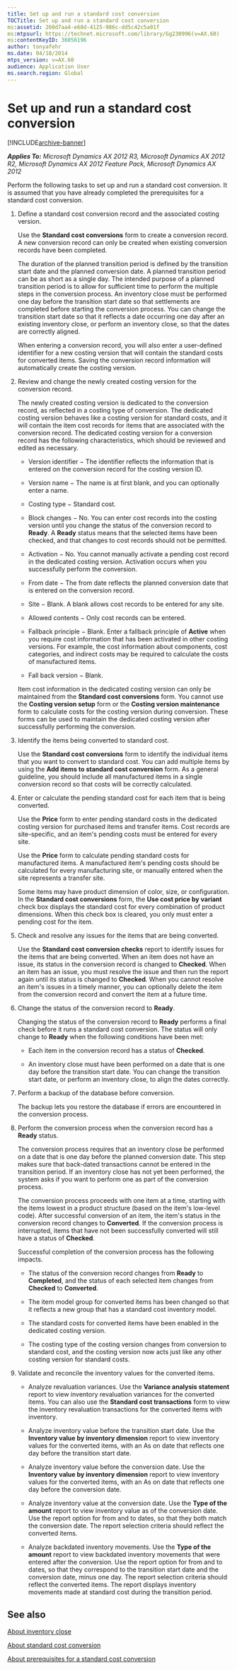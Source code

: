 ```yaml
---
title: Set up and run a standard cost conversion
TOCTitle: Set up and run a standard cost conversion
ms:assetid: 260d7aa4-e68d-4125-986c-dd5c42c5a01f
ms:mtpsurl: https://technet.microsoft.com/library/Gg230996(v=AX.60)
ms:contentKeyID: 36056196
author: tonyafehr
ms.date: 04/18/2014
mtps_version: v=AX.60
audience: Application User
ms.search.region: Global
---
```


# Set up and run a standard cost conversion 


[!INCLUDE[archive-banner](includes/archive-banner.md)]


_**Applies To:** Microsoft Dynamics AX 2012 R3, Microsoft Dynamics AX 2012 R2, Microsoft Dynamics AX 2012 Feature Pack, Microsoft Dynamics AX 2012_

Perform the following tasks to set up and run a standard cost conversion. It is assumed that you have already completed the prerequisites for a standard cost conversion.

1.  Define a standard cost conversion record and the associated costing version.
    
    Use the **Standard cost conversions** form to create a conversion record. A new conversion record can only be created when existing conversion records have been completed.
    
    The duration of the planned transition period is defined by the transition start date and the planned conversion date. A planned transition period can be as short as a single day. The intended purpose of a planned transition period is to allow for sufficient time to perform the multiple steps in the conversion process. An inventory close must be performed one day before the transition start date so that settlements are completed before starting the conversion process. You can change the transition start date so that it reflects a date occurring one day after an existing inventory close, or perform an inventory close, so that the dates are correctly aligned.
    
    When entering a conversion record, you will also enter a user-defined identifier for a new costing version that will contain the standard costs for converted items. Saving the conversion record information will automatically create the costing version.

2.  Review and change the newly created costing version for the conversion record.
    
    The newly created costing version is dedicated to the conversion record, as reflected in a costing type of conversion. The dedicated costing version behaves like a costing version for standard costs, and it will contain the item cost records for items that are associated with the conversion record. The dedicated costing version for a conversion record has the following characteristics, which should be reviewed and edited as necessary.
    
      - Version identifier − The identifier reflects the information that is entered on the conversion record for the costing version ID.
    
      - Version name − The name is at first blank, and you can optionally enter a name.
    
      - Costing type − Standard cost.
    
      - Block changes − No. You can enter cost records into the costing version until you change the status of the conversion record to **Ready**. A **Ready** status means that the selected items have been checked, and that changes to cost records should not be permitted.
    
      - Activation − No. You cannot manually activate a pending cost record in the dedicated costing version. Activation occurs when you successfully perform the conversion.
    
      - From date − The from date reflects the planned conversion date that is entered on the conversion record.
    
      - Site − Blank. A blank allows cost records to be entered for any site.
    
      - Allowed contents − Only cost records can be entered.
    
      - Fallback principle − Blank. Enter a fallback principle of **Active** when you require cost information that has been activated in other costing versions. For example, the cost information about components, cost categories, and indirect costs may be required to calculate the costs of manufactured items.
    
      - Fall back version − Blank.
    
    Item cost information in the dedicated costing version can only be maintained from the **Standard cost conversions** form. You cannot use the **Costing version setup** form or the **Costing version maintenance** form to calculate costs for the costing version during conversion. These forms can be used to maintain the dedicated costing version after successfully performing the conversion.

3.  Identify the items being converted to standard cost.
    
    Use the **Standard cost conversions** form to identify the individual items that you want to convert to standard cost. You can add multiple items by using the **Add items to standard cost conversion** form. As a general guideline, you should include all manufactured items in a single conversion record so that costs will be correctly calculated.

4.  Enter or calculate the pending standard cost for each item that is being converted.
    
    Use the **Price** form to enter pending standard costs in the dedicated costing version for purchased items and transfer items. Cost records are site-specific, and an item's pending costs must be entered for every site.
    
    Use the **Price** form to calculate pending standard costs for manufactured items. A manufactured item's pending costs should be calculated for every manufacturing site, or manually entered when the site represents a transfer site.
    
    Some items may have product dimension of color, size, or configuration. In the **Standard cost conversions** form, the **Use cost price by variant** check box displays the standard cost for every combination of product dimensions. When this check box is cleared, you only must enter a pending cost for the item.

5.  Check and resolve any issues for the items that are being converted.
    
    Use the **Standard cost conversion checks** report to identify issues for the items that are being converted. When an item does not have an issue, its status in the conversion record is changed to **Checked**. When an item has an issue, you must resolve the issue and then run the report again until its status is changed to **Checked**. When you cannot resolve an item's issues in a timely manner, you can optionally delete the item from the conversion record and convert the item at a future time.

6.  Change the status of the conversion record to **Ready**.
    
    Changing the status of the conversion record to **Ready** performs a final check before it runs a standard cost conversion. The status will only change to **Ready** when the following conditions have been met:
    
      - Each item in the conversion record has a status of **Checked**.
    
      - An inventory close must have been performed on a date that is one day before the transition start date. You can change the transition start date, or perform an inventory close, to align the dates correctly.

7.  Perform a backup of the database before conversion.
    
    The backup lets you restore the database if errors are encountered in the conversion process.

8.  Perform the conversion process when the conversion record has a **Ready** status.
    
    The conversion process requires that an inventory close be performed on a date that is one day before the planned conversion date. This step makes sure that back-dated transactions cannot be entered in the transition period. If an inventory close has not yet been performed, the system asks if you want to perform one as part of the conversion process.
    
    The conversion process proceeds with one item at a time, starting with the items lowest in a product structure (based on the item's low-level code). After successful conversion of an item, the item's status in the conversion record changes to **Converted**. If the conversion process is interrupted, items that have not been successfully converted will still have a status of **Checked**.
    
    Successful completion of the conversion process has the following impacts.
    
      - The status of the conversion record changes from **Ready** to **Completed**, and the status of each selected item changes from **Checked** to **Converted**.
    
      - The item model group for converted items has been changed so that it reflects a new group that has a standard cost inventory model.
    
      - The standard costs for converted items have been enabled in the dedicated costing version.
    
      - The costing type of the costing version changes from conversion to standard cost, and the costing version now acts just like any other costing version for standard costs.

9.  Validate and reconcile the inventory values for the converted items.
    
      - Analyze revaluation variances. Use the **Variance analysis statement** report to view inventory revaluation variances for the converted items. You can also use the **Standard cost transactions** form to view the inventory revaluation transactions for the converted items with inventory.
    
      - Analyze inventory value before the transition start date. Use the **Inventory value by inventory dimension** report to view inventory values for the converted items, with an As on date that reflects one day before the transition start date.
    
      - Analyze inventory value before the conversion date. Use the **Inventory value by inventory dimension** report to view inventory values for the converted items, with an As on date that reflects one day before the conversion date.
    
      - Analyze inventory value at the conversion date. Use the **Type of the amount** report to view inventory value as of the conversion date. Use the report option for from and to dates, so that they both match the conversion date. The report selection criteria should reflect the converted items.
    
      - Analyze backdated inventory movements. Use the **Type of the amount** report to view backdated inventory movements that were entered after the conversion. Use the report option for from and to dates, so that they correspond to the transition start date and the conversion date, minus one day. The report selection criteria should reflect the converted items. The report displays inventory movements made at standard cost during the transition period.

## See also

[About inventory close](about-inventory-close.md)

[About standard cost conversion](about-standard-cost-conversion.md)

[About prerequisites for a standard cost conversion](about-prerequisites-for-a-standard-cost-conversion.md)

  


